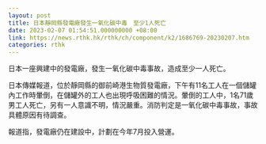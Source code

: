 ```yaml
---
layout: post
title: 日本靜岡縣發電廠發生一氧化碳中毒　至少1人死亡
date: 2023-02-07 01:54:51.000000000 +08:00
link: https://news.rthk.hk/rthk/ch/component/k2/1686769-20230207.htm
categories: rthk
---
```


日本一座興建中的發電廠，發生一氧化碳中毒事故，造成至少一人死亡。

日本傳媒報道，位於靜岡縣的御前崎港生物質發電廠，下午有11名工人在一個儲罐內工作時暈倒，在儲罐外的工人也出現呼吸困難的情況。暈倒的工人中，1名71歲男工人死亡，另有一人意識不明，情況嚴重。消防判定是一氧化碳中毒事故，事故具體原因有待調查。

報道指，發電廠仍在建設中，計劃在今年7月投入營運。
